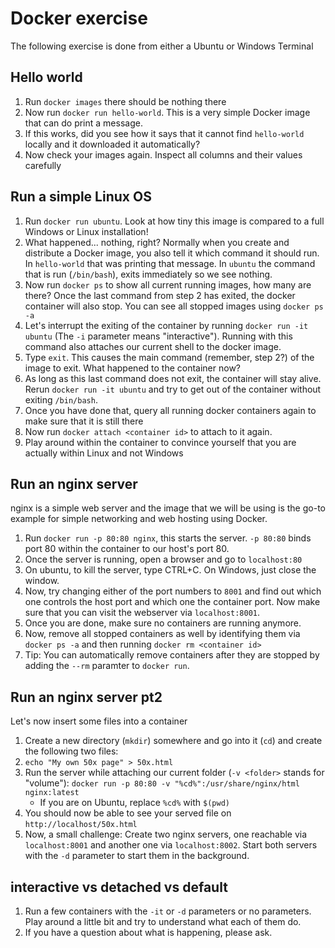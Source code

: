 # Docker exercise
The following exercise is done from either a Ubuntu or Windows Terminal

## Hello world
1. Run `docker images` there should be nothing there
2. Now run `docker run hello-world`. This is a very simple Docker image that can do print a message.
3. If this works, did you see how it says that it cannot find `hello-world` locally and it downloaded it automatically?
4. Now check your images again. Inspect all columns and their values carefully

## Run a simple Linux OS
1. Run `docker run ubuntu`. Look at how tiny this image is compared to a full Windows or Linux installation!
2. What happened... nothing, right? Normally when you create and distribute a Docker image, you also tell it which
   command it should run. In `hello-world` that was printing that message. In `ubuntu` the command that is run (`/bin/bash`), exits immediately so we see nothing.
3. Now run `docker ps` to show all current running images, how many are there? Once the last command from step 2 has exited, the docker container will also stop. You can see all stopped images using `docker ps -a`
4. Let's interrupt the exiting of the container by running `docker run -it ubuntu` (The `-i` parameter means "interactive"). Running with this command also attaches our current shell to the docker image.
5. Type `exit`. This causes the main command (remember, step 2?) of the image to exit. What happened to the container now?
6. As long as this last command does not exit, the container will stay alive. Rerun `docker run -it ubuntu` and try to get out of the container without exiting `/bin/bash`.
7. Once you have done that, query all running docker containers again to make sure that it is still there
8. Now run `docker attach <container id>` to attach to it again.
9. Play around within the container to convince yourself that you are actually within Linux and not Windows

## Run an nginx server
nginx is a simple web server and the image that we will be using is the go-to example for simple networking and web hosting using Docker.

1. Run `docker run -p 80:80 nginx`, this starts the server. `-p 80:80` binds port 80 within the container to our host's port 80.
2. Once the server is running, open a browser and go to `localhost:80`
3. On ubuntu, to kill the server, type CTRL+C. On Windows, just close the window.
4. Now, try changing either of the port numbers to `8001` and find out which one controls the host port and which one the container port. Now make sure that you can visit the webserver via `localhost:8001`.
5. Once you are done, make sure no containers are running anymore.
6. Now, remove all stopped containers as well by identifying them via `docker ps -a` and then running `docker rm <container id>`
7. Tip: You can automatically remove containers after they are stopped by adding the `--rm` paramter to `docker run`.

## Run an nginx server pt2
Let's now insert some files into a container

1.  Create a new directory (`mkdir`) somewhere and go into it (`cd`) and create the following two files:
2. `echo "My own 50x page" > 50x.html`
3. Run the server while attaching our current folder (`-v <folder>` stands for "volume"): `docker run -p 80:80 -v "%cd%":/usr/share/nginx/html nginx:latest`
   - If you are on Ubuntu, replace `%cd%` with `$(pwd)`
4. You should now be able to see your served file on `http://localhost/50x.html`
5. Now, a small challenge: Create two nginx servers, one reachable via `localhost:8001` and another one via `localhost:8002`. Start both servers with the `-d` parameter to start them in the background.

## interactive vs detached vs default
1. Run a few containers with the `-it` or `-d` parameters or no parameters. Play around a little bit and try to understand what each of them do.
2. If you have a question about what is happening, please ask.